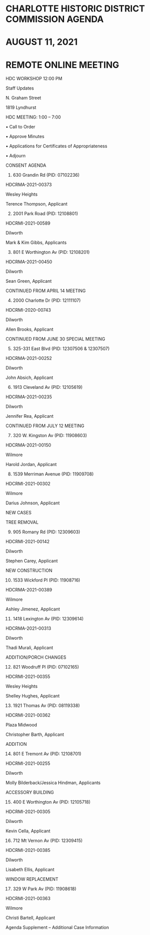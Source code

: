 # CHARLOTTE HISTORIC DISTRICT COMMISSION AGENDA

# AUGUST 11, 2021

# REMOTE ONLINE MEETING

HDC WORKSHOP 12:00 PM

Staff Updates

N. Graham Street

1819 Lyndhurst

HDC MEETING: 1:00 – 7:00

• Call to Order

• Approve Minutes

• Applications for Certificates of Appropriateness

• Adjourn

CONSENT AGENDA

1. 630 Grandin Rd (PID: 07102236)

HDCRMA-2021-00373

Wesley Heights

Terence Thompson, Applicant

2. 2001 Park Road (PID: 12108801)

HDCRMI-2021-00589

Dilworth

Mark & Kim Gibbs, Applicants

3. 801 E Worthington Av (PID: 12108201)

HDCRMA-2021-00450

Dilworth

Sean Green, Applicant

CONTINUED FROM APRIL 14 MEETING

4. 2000 Charlotte Dr (PID: 12111107)

HDCRMI-2020-00743

Dilworth

Allen Brooks, Applicant

CONTINUED FROM JUNE 30 SPECIAL MEETING

5. 325-331 East Blvd (PID: 12307506 & 12307507)

HDCRMA-2021-00252

Dilworth

John Absich, Applicant

6. 1913 Cleveland Av (PID: 12105619)

HDCRMA-2021-00235

Dilworth

Jennifer Rea, Applicant

CONTINUED FROM JULY 12 MEETING

7. 320 W. Kingston Av (PID: 11908603)

HDCRMA-2021-00150

Wilmore

Harold Jordan, Applicant

8. 1539 Merriman Avenue (PID: 11909708)

HDCRMI-2021-00302

Wilmore

Darius Johnson, Applicant

NEW CASES

TREE REMOVAL

9. 905 Romany Rd (PID: 12309603)

HDCRMI-2021-00142

Dilworth

Stephen Carey, Applicant

NEW CONSTRUCTION

10. 1533 Wickford Pl (PID: 11908716)

HDCRMA-2021-00389

Wilmore

Ashley Jimenez, Applicant

11. 1418 Lexington Av (PID: 12309614)

HDCRMA-2021-00313

Dilworth

Thadi Murali, Applicant

ADDITION/PORCH CHANGES

12. 821 Woodruff Pl (PID: 07102165)

HDCRMI-2021-00355

Wesley Heights

Shelley Hughes, Applicant

13. 1921 Thomas Av (PID: 08119338)

HDCRMI-2021-00362

Plaza Midwood

Christopher Barth, Applicant

ADDITION

14. 801 E Tremont Av (PID: 12108701)

HDCRMI-2021-00255

Dilworth

Molly Bilderback/Jessica Hindman, Applicants

ACCESSORY BUILDING

15. 400 E Worthington Av (PID: 12105718)

HDCRMI-2021-00305

Dilworth

Kevin Cella, Applicant

16. 712 Mt Vernon Av (PID: 12309415)

HDCRMI-2021-00385

Dilworth

Lisabeth Ellis, Applicant

WINDOW REPLACEMENT

17. 329 W Park Av (PID: 11908618)

HDCRMI-2021-00363

Wilmore

Christi Bartell, Applicant

Agenda Supplement – Additional Case Information
